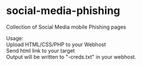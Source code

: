 # social-media-phishing
Collection of Social Media mobile Phishing pages  

Usage:  
Upload HTML/CSS/PHP to your Webhost  
Send html link to your target  
Output will be written to "<siteinuse>-creds.txt" in your webhost.  
